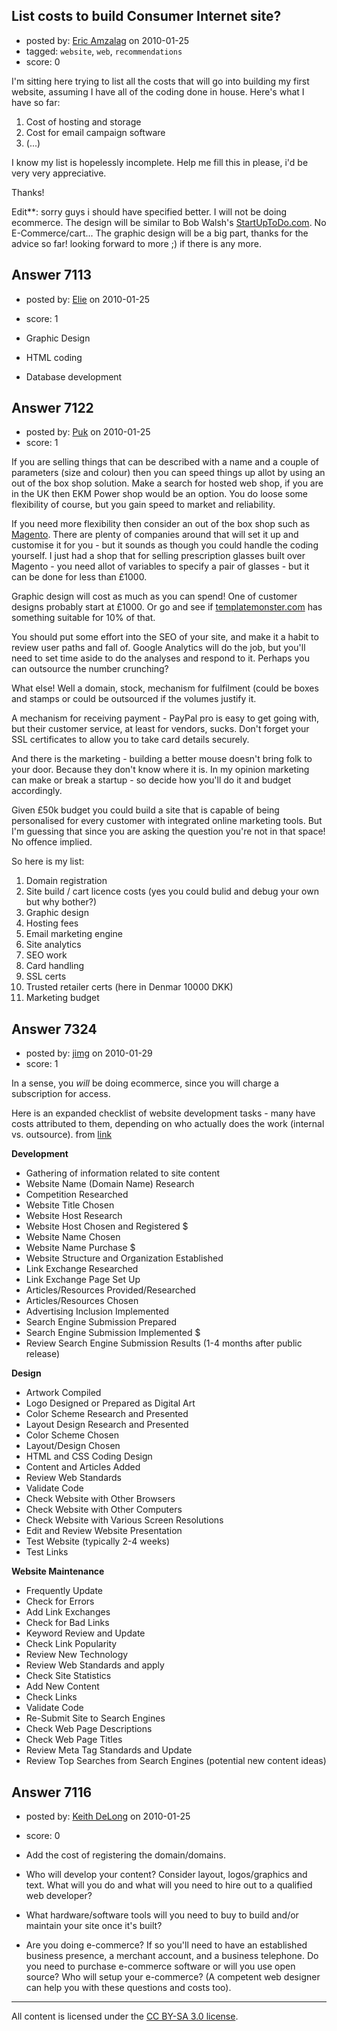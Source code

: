 ## List costs to build Consumer Internet site?

- posted by: [Eric Amzalag](https://stackexchange.com/users/-1/2302-eric-amzalag) on 2010-01-25
- tagged: `website`, `web`, `recommendations`
- score: 0

I'm sitting here trying to list all the costs that will go into building my first website, assuming I have all of the coding done in house. Here's what I have so far:

1. Cost of hosting and storage
2. Cost for email campaign software
3. (...)

I know my list is hopelessly incomplete. Help me fill this in please, i'd be very very appreciative.

Thanks!

Edit**: sorry guys i should have specified better. I will not be doing ecommerce. The design will be similar to Bob Walsh's [StartUpToDo.com][1]. No E-Commerce/cart... The graphic design will be a big part, thanks for the advice so far! looking forward to more ;) if there is any more.


  [1]: http://www.startuptodo.com


## Answer 7113

- posted by: [Elie](https://stackexchange.com/users/-1/1752-elie) on 2010-01-25
- score: 1

 - Graphic Design
 - HTML coding
 - Database development



## Answer 7122

- posted by: [Puk](https://stackexchange.com/users/-1/1859-puk) on 2010-01-25
- score: 1

<p>If you are selling things that can be described with a name and a couple of parameters (size and colour) then you can speed things up allot by using an out of the box shop solution. Make  a search for hosted web shop, if you are in the UK then EKM Power shop would be an option. You do loose some flexibility of course, but you gain speed to market and reliability.</p>

<p>If you need more flexibility then consider an out of the box shop such as <a href="http://www.magentocommerce.com/" rel="nofollow">Magento</a>. There are plenty of companies around that will set it up and customise it for you - but it sounds as though you could handle the coding yourself. I just had a shop that for selling prescription glasses built over Magento - you need allot of variables to specify a pair of glasses - but it can be done for less than £1000.</p>

<p>Graphic design will cost as much as you can spend! One of customer designs probably start at £1000. Or go and see if <a href="http://www.templatemonster.com/" rel="nofollow">templatemonster.com</a> has something suitable for 10% of that.</p>

<p>You should put some effort into the SEO of your site, and make it a habit to review user paths and fall of. Google Analytics will do the job, but you'll need to set time aside to do the analyses and respond to it. Perhaps you can outsource the number crunching?</p>

<p>What else! Well a domain, stock, mechanism for fulfilment (could be boxes and stamps or could be outsourced if the volumes justify it.</p>

<p>A mechanism for receiving payment - PayPal pro is easy to get going with, but their customer service, at least for vendors, sucks. Don't forget your SSL certificates to allow you to take card details securely.</p>

<p>And there is the marketing - building a better mouse doesn't bring folk to your door. Because they don't know where it is. In my opinion marketing can make or break a startup - so decide how you'll do it and budget accordingly.</p>

<p>Given £50k budget you could build a site that is capable of being personalised for every customer with integrated online marketing tools. But I'm guessing that since you are asking the question you're not in that space! No offence implied.</p>

<p>So here is my list:</p>

<ol>
<li>Domain registration</li>
<li>Site build / cart licence costs (yes you could bulid and debug your own but why bother?)</li>
<li>Graphic design</li>
<li>Hosting fees</li>
<li>Email marketing engine</li>
<li>Site analytics</li>
<li>SEO work</li>
<li>Card handling</li>
<li>SSL certs</li>
<li>Trusted retailer certs (here in Denmar 10000 DKK)</li>
<li>Marketing budget</li>
</ol>



## Answer 7324

- posted by: [jimg](https://stackexchange.com/users/-1/2380-jimg) on 2010-01-29
- score: 1

<p>In a sense, you <em>will</em> be doing ecommerce, since you will charge a subscription for access. </p>

<p>Here is an expanded checklist of website development tasks - many have costs attributed to them, depending on who actually does the work (internal vs. outsource). from <a href="http://lorelle.wordpress.com/2005/10/17/step-by-step-website-development-check-list/" rel="nofollow">link</a></p>

<p><strong>Development</strong></p>

<ul>
<li>Gathering of information related to site content</li>
<li>Website Name (Domain Name) Research</li>
<li>Competition Researched</li>
<li>Website Title Chosen</li>
<li>Website Host Research</li>
<li>Website Host Chosen and Registered $</li>
<li>Website Name Chosen</li>
<li>Website Name Purchase $</li>
<li>Website Structure and Organization Established</li>
<li>Link Exchange Researched</li>
<li>Link Exchange Page Set Up</li>
<li>Articles/Resources Provided/Researched</li>
<li>Articles/Resources Chosen</li>
<li>Advertising Inclusion Implemented</li>
<li>Search Engine Submission Prepared</li>
<li>Search Engine Submission Implemented $</li>
<li>Review Search Engine Submission Results (1-4 months after public release)</li>
</ul>

<p><strong>Design</strong></p>

<ul>
<li>Artwork Compiled</li>
<li>Logo Designed or Prepared as Digital Art</li>
<li>Color Scheme Research and Presented</li>
<li>Layout Design Research and Presented</li>
<li>Color Scheme Chosen</li>
<li>Layout/Design Chosen</li>
<li>HTML and CSS Coding Design</li>
<li>Content and Articles Added</li>
<li>Review Web Standards</li>
<li>Validate Code</li>
<li>Check Website with Other Browsers</li>
<li>Check Website with Other Computers</li>
<li>Check Website with Various Screen Resolutions</li>
<li>Edit and Review Website Presentation</li>
<li>Test Website (typically 2-4 weeks)</li>
<li>Test Links</li>
</ul>

<p><strong>Website Maintenance</strong></p>

<ul>
<li>Frequently Update</li>
<li>Check for Errors</li>
<li>Add Link Exchanges</li>
<li>Check for Bad Links</li>
<li>Keyword Review and Update</li>
<li>Check Link Popularity</li>
<li>Review New Technology</li>
<li>Review Web Standards and apply</li>
<li>Check Site Statistics</li>
<li>Add New Content</li>
<li>Check Links</li>
<li>Validate Code</li>
<li>Re-Submit Site to Search Engines</li>
<li>Check Web Page Descriptions</li>
<li>Check Web Page Titles</li>
<li>Review Meta Tag Standards and Update</li>
<li>Review Top Searches from Search Engines (potential new content ideas)</li>
</ul>



## Answer 7116

- posted by: [Keith DeLong](https://stackexchange.com/users/-1/888-keith-delong) on 2010-01-25
- score: 0

 - Add the cost of registering the domain/domains. 
  
 - Who will develop your content? Consider layout, logos/graphics and text. What will you do and what will you need to hire out to a qualified web developer? 
   
 - What hardware/software tools will you need to buy to build and/or maintain your site once it's built?

 - Are you doing e-commerce? If so you'll need to have an established business presence, a merchant account, and a business telephone. Do you need to purchase e-commerce software or will you use open source? Who will setup your e-commerce? (A competent web designer can help you with these questions and costs too).





---

All content is licensed under the [CC BY-SA 3.0 license](https://creativecommons.org/licenses/by-sa/3.0/).

